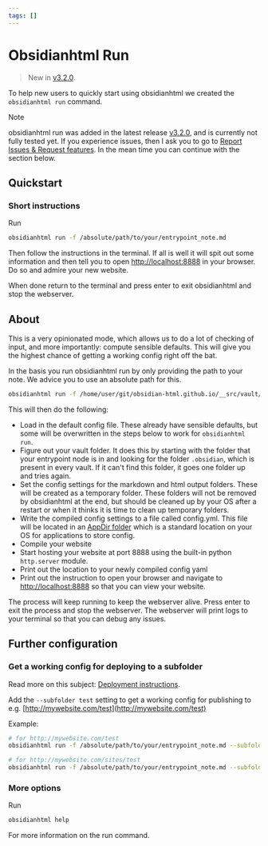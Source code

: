 ```yaml
---
tags: []
---
```

# Obsidianhtml Run

> New in [v3.2.0](/not_created.md). 

To help new users to quickly start using obsidianhtml we created the `obsidianhtml run` 
command.

> [!note]
> obsidianhtml run was added in the latest release [v3.2.0](/not_created.md), and is currently not fully tested yet. If you experience issues, then I ask you to go to [Report Issues & Request features](../General%20Information/Report%20Issues%20%26%20Request%20features.md). In the mean time you can continue with the section below.

## Quickstart
### Short instructions
Run
``` bash
obsidianhtml run -f /absolute/path/to/your/entrypoint_note.md
```


Then follow the instructions in the terminal. If all is well it will spit out some information and then tell you to open [http://localhost:8888](http://localhost:8888) in your browser. Do so and admire your new website.

When done return to the terminal and press enter to exit obsidianhtml and stop the webserver.

## About
This is a very opinionated mode, which allows us to do a lot of checking of input, and more importantly: compute sensible defaults. This will give you the highest chance of getting a working config right off the bat.

In the basis you run obsidianhtml run by only providing the path to your note. We advice you to use an absolute path for this.

``` bash
obsidianhtml run -f /home/user/git/obsidian-html.github.io/__src/vault/ObsidianHtml.md
```


This will then do the following:

- Load in the default config file. These already have sensible defaults, but some will be overwritten in the steps below to work for `obsidianhtml run`.
- Figure out your vault folder. It does this by starting with the folder that your entrypoint node is in and looking for the folder `.obsidian`, which is present in every vault. If it can't find this folder, it goes one folder up and tries again.
- Set the config settings for the markdown and html output folders. These will be created as a temporary folder. These folders will not be removed by obsidianhtml at the end, but should be cleaned up by your OS after a restart or when it thinks it is time to clean up temporary folders.
- Write the compiled config settings to a file called config.yml. This file will be located in an [AppDir folder](https://pypi.org/project/appdirs/) which is a standard location on your OS for applications to store config. 
- Compile your website
- Start hosting your website at port 8888 using the built-in python `http.server` module.
- Print out the location to your newly compiled config yaml
- Print out the instruction to open your browser and navigate to [http://localhost:8888](http://localhost:8888) so that you can view your website.

The process will keep running to keep the webserver alive. Press enter to exit the process and stop the webserver. The webserver will print logs to your terminal so that you can debug any issues.

## Further configuration
### Get a working config for deploying to a subfolder
Read more on this subject: [Deployment instructions](../Instructions/Snippets/Deployment%20instructions.md#deploying-to-a-subfolder).

Add the `--subfolder test` setting to get a working config for publishing to e.g. [http://mywebsite.com/test](http://mywebsite.com/test) 

Example:
``` bash
# for http://mywebsite.com/test
obsidianhtml run -f /absolute/path/to/your/entrypoint_note.md --subfolder test

# for http://mywebsite.com/sites/test
obsidianhtml run -f /absolute/path/to/your/entrypoint_note.md --subfolder sites/test
```



### More options
Run 
``` bash
obsidianhtml help
```


For more information on the run command.
